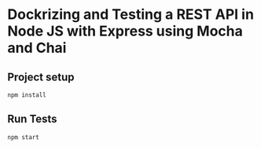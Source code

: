 # Dockrizing and Testing a REST API in Node JS with Express using Mocha and Chai


## Project setup
```
npm install
```

## Run Tests
```
npm start
```
